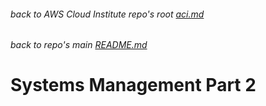 ###### back to AWS Cloud Institute repo's root [aci.md](../aci.md)
###### back to repo's main [README.md](../../../README.md)
# Systems Management Part 2
